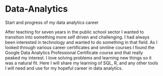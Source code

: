 # Data-Analytics
Start and progress of my data analytics career 

After teaching for seven years in the public school sector I wanted to transition into something more self driven and challenging. I had always been interested in technology and wanted to do something in that field. As I looked through various career certificates and onnline courses I found the Google Data Analytics Professional Certificate course and that really peaked my interest. I love solving problems and learning new things so it was a natural fit. Here I will share my learning of SQL, R, and any other tools I will need and use for my hopeful career in data analytics.
